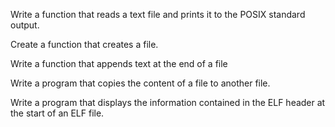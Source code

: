 Write a function that reads a text file and prints it to the POSIX standard output.

Create a function that creates a file.

Write a function that appends text at the end of a file

Write a program that copies the content of a file to another file.

Write a program that displays the information contained in the ELF header at the start of an ELF file.
